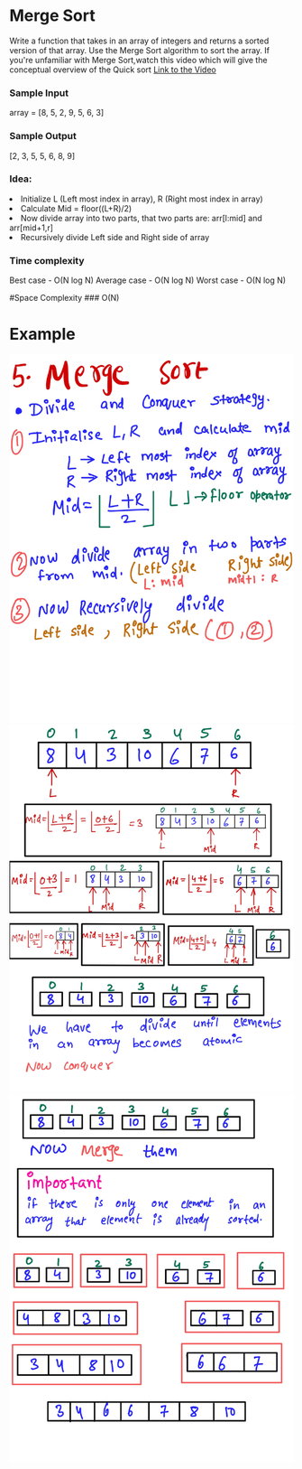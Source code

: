 # Merge Sort #
Write a function that takes in an array of integers and returns a sorted version of that array. Use the Merge Sort algorithm to sort the array.
If you're unfamiliar with Merge Sort,watch this video which will give the conceptual overview of the Quick sort [Link to the Video](https://www.linkedin.com/posts/mayank-dubey11_merge-sort-spend-time-with-code-its-not-activity-6760919926350909440-OzOm) 
### Sample Input ###
array = [8, 5, 2, 9, 5, 6, 3]
### Sample Output ###
[2, 3, 5, 5, 6, 8, 9]

### Idea: ###
<li> Initialize L (Left most index in array), R (Right most index in array) </li>
<li> Calculate Mid = floor((L+R)/2) </li>
<li> Now divide array into two parts, that two parts are: arr[l:mid] and arr[mid+1,r]</li>
<li>Recursively divide Left side  and Right side of array</li>

### Time complexity ###
Best case - O(N log N)
Average case - O(N log N)
Worst case - O(N log N)

#Space Complexity ###
O(N)

# Example #
![](images/mergesort1.jpg)
![](images/mergesort2.jpg)
![](images/mergesort3.jpg)


